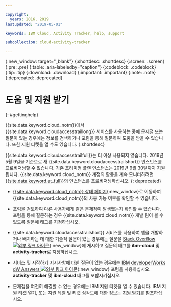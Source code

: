 ```yaml
---

copyright:
  years: 2016, 2019
lastupdated: "2019-05-01"

keywords: IBM Cloud, Activity Tracker, help, support

subcollection: cloud-activity-tracker

---
```


{:new_window: target="_blank"}
{:shortdesc: .shortdesc}
{:screen: .screen}
{:pre: .pre}
{:table: .aria-labeledby="caption"}
{:codeblock: .codeblock}
{:tip: .tip}
{:download: .download}
{:important: .important}
{:note: .note}
{:deprecated: .deprecated}


# 도움 및 지원 받기
{: #gettinghelp}

{{site.data.keyword.cloud_notm}}에서 {{site.data.keyword.cloudaccesstraillong}} 서비스를 사용하는 중에 문제점 또는 질문이 있는 경우에는 정보를 검색하거나 포럼을 통해 질문하여 도움을 받을 수 있습니다. 또한 지원 티켓을 열 수도 있습니다.
{:shortdesc}

{{site.data.keyword.cloudaccesstrailfull}}는 더 이상 사용되지 않습니다. 2019년 5월 9일을 기준으로 새 {{site.data.keyword.cloudaccesstrailshort}} 인스턴스를 프로비저닝할 수 없습니다. 기존 프리미엄 플랜 인스턴스는 2019년 9월 30일까지 지원됩니다. {{site.data.keyword.cloud_notm}} 계정의 활동을 계속 모니터하려면 [{{site.data.keyword.at_full}}](/docs/services/Activity-Tracker-with-LogDNA?topic=logdnaat-getting-started#getting-started)의 인스턴스를 프로비저닝하십시오.
{: deprecated}

* [{{site.data.keyword.cloud_notm}} 상태 페이지](https://cloud.ibm.com/status?selected=status){:new_window}로 이동하여 {{site.data.keyword.cloud_notm}}의 사용 가능 여부를 확인할 수 있습니다.

* 포럼을 검토하여 다른 사용자에게 같은 문제점이 발생했는지 확인할 수 있습니다. 포럼을 통해
질문하는 경우 {{site.data.keyword.cloud_notm}} 개발 팀이 볼 수 있도록 질문에 태그를 지정하십시오.
<!--Insert the appropriate Stack Overflow tag for your service for <service_keyword> in URL and text below:  -->
  * {{site.data.keyword.cloudaccesstrailshort}} 서비스를 사용하여 앱을 개발하거나 배치하는 데 대한 기술적 질문이 있는 경우에는 질문을 [Stack Overflow ![외부 링크 아이콘](../../icons/launch-glyph.svg "외부 링크 아이콘")](http://stackoverflow.com/search?q=activity-tracker+ibm-cloud){:new_window}에 게시하고 질문의 태그를 **ibm-cloud** 및 **activity-tracker**로 지정하십시오.
<!--Insert the appropriate dW Answers tag for your service for <service_keyword> in URL below:  -->
  * 서비스 및 시작하기 지시사항에 대한 질문이 있는 경우에는 [IBM developerWorks dW Answers ![외부 링크 아이콘](../../icons/launch-glyph.svg "외부 링크 아이콘")](https://developer.ibm.com/answers/topics/activity-tracker/?smartspace=cloud){:new_window} 포럼을 사용하십시오. **activity-tracker** 및 **ibm-cloud** 태그를 포함시키십시오.

* 문제점을 여전히 해결할 수 없는 경우에는 IBM 지원 티켓을 열 수 있습니다. IBM 지원 티켓 열기, 또는 지원 레벨 및 티켓 심각도에 대한 정보는 [지원 받기](/docs/get-support?topic=get-support-getting-customer-support#getting-customer-support)를 참조하십시오.


